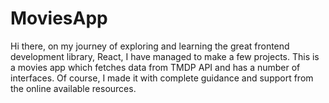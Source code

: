 # MoviesApp
Hi there, on my journey of exploring and learning the great frontend development library, React, I have managed to make a few projects. This is a movies app which fetches data from TMDP API and has a number of interfaces. Of course, I made it with complete guidance and support from the online available resources.
